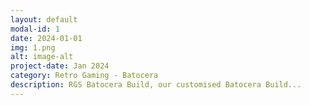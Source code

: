 ```yaml
---
layout: default
modal-id: 1
date: 2024-01-01
img: 1.png
alt: image-alt
project-date: Jan 2024
category: Retro Gaming - Batocera
description: RGS Batocera Build, our customised Batocera Build...
---
```

